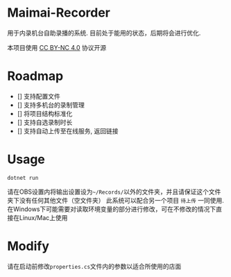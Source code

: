 # Maimai-Recorder
用于内录机台自助录播的系统.
目前处于能用的状态，后期将会进行优化.

本项目使用 [CC BY-NC 4.0](https://creativecommons.org/licenses/by-nc/4.0/legalcode) 协议开源

# Roadmap

- [] 支持配置文件
- [] 支持多机台的录制管理
- [] 将项目结构标准化
- [] 支持自选录制时长
- [] 支持自动上传至在线服务, 返回链接

# Usage
```
dotnet run
```

请在OBS设置内将输出设置设为`~/Records/`以外的文件夹，并且请保证这个文件夹下没有任何其他文件（空文件夹）
此系统可以配合另一个项目 `待上传` 一同使用. 在Windows下可能需要对读取环境变量的部分进行修改，可在不修改的情况下直接在Linux/Mac上使用

# Modify

请在启动前修改`properties.cs`文件内的参数以适合所使用的店面
